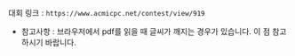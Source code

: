 대회 링크 : ```https://www.acmicpc.net/contest/view/919```

* 참고사항 : 브라우저에서 pdf를 읽을 때 글씨가 깨지는 경우가 있습니다. 이 점 참고하시기 바랍니다.
